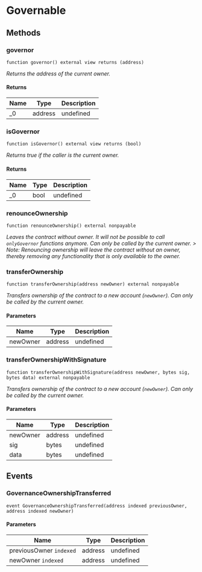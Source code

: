 # Governable









## Methods

### governor

```solidity
function governor() external view returns (address)
```



*Returns the address of the current owner.*


#### Returns

| Name | Type | Description |
|---|---|---|
| _0 | address | undefined

### isGovernor

```solidity
function isGovernor() external view returns (bool)
```



*Returns true if the caller is the current owner.*


#### Returns

| Name | Type | Description |
|---|---|---|
| _0 | bool | undefined

### renounceOwnership

```solidity
function renounceOwnership() external nonpayable
```



*Leaves the contract without owner. It will not be possible to call `onlyGovernor` functions anymore. Can only be called by the current owner. &gt; Note: Renouncing ownership will leave the contract without an owner, thereby removing any functionality that is only available to the owner.*


### transferOwnership

```solidity
function transferOwnership(address newOwner) external nonpayable
```



*Transfers ownership of the contract to a new account (`newOwner`). Can only be called by the current owner.*

#### Parameters

| Name | Type | Description |
|---|---|---|
| newOwner | address | undefined

### transferOwnershipWithSignature

```solidity
function transferOwnershipWithSignature(address newOwner, bytes sig, bytes data) external nonpayable
```



*Transfers ownership of the contract to a new account (`newOwner`). Can only be called by the current owner.*

#### Parameters

| Name | Type | Description |
|---|---|---|
| newOwner | address | undefined
| sig | bytes | undefined
| data | bytes | undefined



## Events

### GovernanceOwnershipTransferred

```solidity
event GovernanceOwnershipTransferred(address indexed previousOwner, address indexed newOwner)
```





#### Parameters

| Name | Type | Description |
|---|---|---|
| previousOwner `indexed` | address | undefined |
| newOwner `indexed` | address | undefined |



